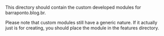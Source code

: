 This directory should contain the custom developed modules for barraponto.blog.br.

Please note that custom modules still have a generic nature. If it actually just
is for creating, you should place the module in the features directory.  